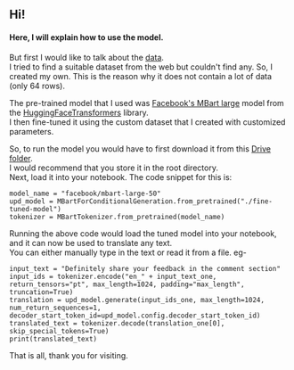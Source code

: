 ## Hi!
#### Here, I will explain how to use the model.

But first I would like to talk about the [data](https://docs.google.com/spreadsheets/d/1GAWlwYU9n8GnKGniur2ojOZ6pqWcL92aVgGVG8Cd6GQ/edit?usp=sharing).  
I tried to find a suitable dataset from the web but couldn't find any. So, I created my own. This is the reason why it does not contain a lot of data (only 64 rows).

The pre-trained model that I used was [Facebook's MBart large](https://huggingface.co/docs/transformers/model_doc/mbart) model from the [HuggingFaceTransformers](https://huggingface.co/) library.  
I then fine-tuned it using the custom dataset that I created with customized parameters.

So, to run the model you would have to first download it from this [Drive folder](https://drive.google.com/drive/folders/1cb1CmmQ9TGIzapWyRwVLfCPKgWIhN_Pz?usp=sharing).  
I would recommend that you store it in the root directory.  
Next, load it into your notebook.
The code snippet for this is: 
```
model_name = "facebook/mbart-large-50"
upd_model = MBartForConditionalGeneration.from_pretrained("./fine-tuned-model")
tokenizer = MBartTokenizer.from_pretrained(model_name)
```
Running the above code would load the tuned model into your notebook, and it can now be used to translate any text.  
You can either manually type in the text or read it from a file.
eg- 
```
input_text = "Definitely share your feedback in the comment section"
input_ids = tokenizer.encode("en_" + input_text_one, return_tensors="pt", max_length=1024, padding="max_length", truncation=True)
translation = upd_model.generate(input_ids_one, max_length=1024, num_return_sequences=1, decoder_start_token_id=upd_model.config.decoder_start_token_id)
translated_text = tokenizer.decode(translation_one[0], skip_special_tokens=True)
print(translated_text)
```
That is all, thank you for visiting.
